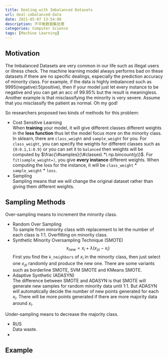 ```yaml
---
title: Dealing with Imbalanced Datasets
url: deal-imbalanced-data
date: 2021-05-07 13:54:00
description: 不平衡数据集处理
categories: Computer Science
tags: [Machine Learning]
---
```


## Motivation
The Imbalanced Datasets are very common in our life such as illegal users or illness check. The machine learning model always performs bad on these datasets if there are no specific dealings, especially the prediction accuracy of minority class. For example, if the data is highly imbalanced such as 9995(negative):5(positive), then if your model just let every instance to be negative and you can get an acc of 99.95% but the result is meaningless. Another example is that misclassifying the minority is very severe. Assume that you misclassify the patient as normal. Oh my god!

So researchers proposed two kinds of methods for this problem:

 - Cost Sensitive Learning  
When **training** your model, it will give different classes different weights in the **loss function** thus let the model focus more on the minority class. In sklearn, there are `class_weight` and `sample_weight` for you. For `class_weight`, you can specify the weights for different classes such as `{0:0.1,1:0.9}` or you can set it to `balanced` then weights will be computed by $\frac{\#samples}{\#classes\ *\ np.bincount(y)}$. For `fit(sample_weight=)`, you give **every instance** different weights. When computing the loss for the instance, it will be `class_weight` * `sample_weight` * `loss`.
 - Sampling  
Sampling means that we will change the original dataset rather than giving them different weights.

## Sampling Methods
Over-sampling means to increment the minority class.

 - Random Over Sampling  
To sample from minority class with replacement to let the number of each class is 1:1. Overfitting on minority class.
 - Synthetic Minority Oversampling Technique (SMOTE)  
$$
x_{new}=x_i+\lambda(x_{zi}-x_i)
$$
First you find the `k_neighbors` of $x_i$ in the minority class, then just select one $x_{zi}$ randomly and produce the new one. There are some variants such as borderline SMOTE, SVM SMOTE and KMeans SMOTE.
 - Adaptive Synthetic (ADASYN)  
The difference between SMOTE and ADASYN is that SMOTE will generate new samples for random minority data until 1:1. But ADASYN will automatically decide the number of new points generated for each $x_i$. There will be more points generated if there are more majority data around $x_i$.

Under-sampling means to decrease the majority class.

 - RUS  
Data waste.
 - 

## Example
